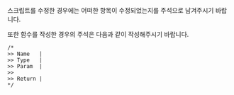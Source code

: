 

스크립트를 수정한 경우에는 어떠한 항목이 수정되었는지를 주석으로 남겨주시기 바랍니다.

또한 함수를 작성한 경우의 주석은 다음과 같이 작성해주시기 바랍니다.
```
/*
>> Name   | 
>> Type   | 
>> Param  | 
>> 
>> Return | 
*/
```
